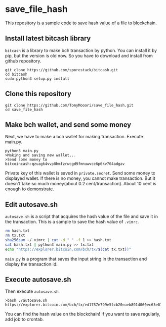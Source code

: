 # save_file_hash
This repository is a sample code to save hash value of a file to blockchain.

## Install latest bitcash library

`bitcash` is a library to make bch transaction by python.
You can install it by pip, but the version is old now.
So you have to download and install from github repository.

```
git clone https://github.com/sporestack/bitcash.git
cd bitcash
sudo python3 setup.py install
```

## Clone this repository
```
git clone https://github.com/TonyMooori/save_file_hash.git
cd save_file_hash
```

## Make bch wallet, and send some money
Next, we have to make a bch wallet for making transaction.
Execute main.py.

```
python3 main.py
>Making and saving new wallet...
>Send some money to bitcoincash:qzuagk4vvp8hmfzrwcgd9fmnuwvce6p6kv704adgav
```

Private key of this wallet is saved in `private.secret`.
Send some money to displayed wallet.
If there is no money, you cannot make transaction.
But it doesn't take so much money(about 0.2 cent/transaction).
About 10 cent is enough to demonstrate.

## Edit autosave.sh
`autosave.sh` is a script that acquires the hash value of the file and save it in the transaction.
This is a sample to save the hash value of `.vimrc`.

```bash
rm hash.txt
rm tx.txt
sha256sum ~/.vimrc | cut -d " " -f 1 >> hash.txt
cat hash.txt | python3 main.py >> tx.txt
echo "https://explorer.bitcoin.com/bch/tx/$(cat tx.txt))"
```

`main.py` is a program that saves the input string in the transaction and display the transaction id.

## Execute autosave.sh
Then execute `autosave.sh`.

```
>bash ./autosave.sh
https://explorer.bitcoin.com/bch/tx/ed1787e799e5fcb20eaeb891d060ec63e01a117a98f41e0c19d5776e9ee5c046
```

You can find the hash value on the blockchain!
If you want to save regularly, add job to crontab.
